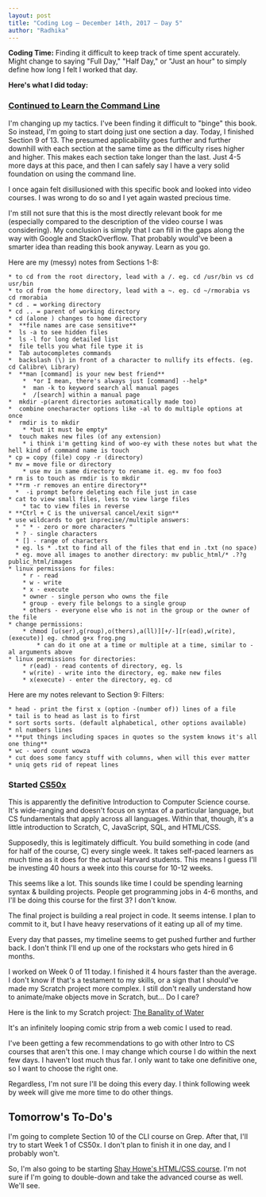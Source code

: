 ```yaml
---
layout: post
title: "Coding Log — December 14th, 2017 — Day 5"
author: "Radhika"
---
```


**Coding Time:** Finding it difficult to keep track of time spent accurately. Might change to saying "Full Day," "Half Day," or "Just an hour" to simply define how long I felt I worked that day.

**Here's what I did today:**

### [Continued to Learn the Command Line](https://ryanstutorials.net/linuxtutorial/)

I'm changing up my tactics. I've been finding it difficult to "binge" this book. So instead, I'm going to start doing just one section a day. Today, I finished Section 9 of 13. The presumed applicability goes further and further downhill with each section at the same time as the difficulty rises higher and higher. This makes each section take longer than the last. Just 4-5 more days at this pace, and then I can safely say I have a very solid foundation on using the command line.

I once again felt disillusioned with this specific book and looked into video courses. I was wrong to do so and I yet again wasted precious time.

I'm still not sure that this is the most directly relevant book for me (especially compared to the description of the video course I was considering). My conclusion is simply that I can fill in the gaps along the way with Google and StackOverflow. That probably would've been a smarter idea than reading this book anyway. Learn as you go.

Here are my (messy) notes from Sections 1-8:

```
* to cd from the root directory, lead with a /. eg. cd /usr/bin vs cd usr/bin
* to cd from the home directory, lead with a ~. eg. cd ~/rmorabia vs cd rmorabia
* cd . = working directory
* cd .. = parent of working directory
* cd (alone ) changes to home directory
*  **file names are case sensitive**
*  ls -a to see hidden files
*  ls -l for long detailed list
*  file tells you what file type it is
*  Tab autocompletes commands
*  backslash (\) in front of a character to nullify its effects. (eg. cd Calibre\ Library)
*  **man [command] is your new best friend**
    *  *or I mean, there's always just [command] --help*
    *  man -k to keyword search all manual pages
    *  /[search] within a manual page
*  mkdir -p(arent directories automatically made too)
*  combine onecharacter options like -al to do multiple options at once
*  rmdir is to mkdir
    * *but it must be empty*
*  touch makes new files (of any extension)
    * i think i'm getting kind of woo-ey with these notes but what the hell kind of command name is touch
* cp = copy (file) copy -r (directory)
* mv = move file or directory
    * use mv in same directory to rename it. eg. mv foo foo3
* rm is to touch as rmdir is to mkdir
* **rm -r removes an entire directory**
  *  -i prompt before deleting each file just in case
* cat to view small files, less to view large files
	* tac to view files in reverse
* **Ctrl + C is the universal cancel/exit sign**
* use wildcards to get inprecise//multiple answers:
  * " * - zero or more characters "
  * ? - single characters
  * [] - range of characters
  * eg. ls * .txt to find all of the files that end in .txt (no space)
  * eg. move all images to another directory: mv public_html/* .??g public_html/images
* linux permissions for files:
	* r - read
	* w - write
	* x - execute
	* owner - single person who owns the file
	* group - every file belongs to a single group
	* others - everyone else who is not in the group or the owner of the file
* change permissions:
	* chmod [u(ser),g(roup),o(thers),a(ll)][+/-][r(ead),w(rite),(execute)] eg. chmod g+x frog.png
		* can do it one at a time or multiple at a time, similar to -al arguments above
* linux permissions for directories:
	* r(ead) - read contents of directory, eg. ls
	* w(rite) - write into the directory, eg. make new files
	* x(execute) - enter the directory, eg. cd
```

Here are my notes relevant to Section 9: Filters:

```
* head - print the first x (option -(number of)) lines of a file
* tail is to head as last is to first
* sort sorts sorts. (default alphabetical, other options available)
* nl numbers lines
* **put things including spaces in quotes so the system knows it's all one thing**
* wc - word count wowza
* cut does some fancy stuff with columns, when will this ever matter
* uniq gets rid of repeat lines
```

### Started [CS50x](https://www.edx.org/course/introduction-computer-science-harvardx-cs50x)

This is apparently the definitive Introduction to Computer Science course. It's wide-ranging and doesn't focus on syntax of a particular language, but CS fundamentals that apply across all languages. Within that, though, it's a little introduction to Scratch, C, JavaScript, SQL, and HTML/CSS.

Supposedly, this is legitimately difficult. You build something in code (and for half of the course, C) every single week. It takes self-paced learners as much time as it does for the actual Harvard students. This means I guess I'll be investing 40 hours a week into this course for 10-12 weeks.

This seems like a lot. This sounds like time I could be spending learning syntax & building projects. People get programming jobs in 4-6 months, and I'll be doing this course for the first 3? I don't know.

The final project is building a real project in code. It seems intense. I plan to commit to it, but I have heavy reservations of it eating up all of my time.

Every day that passes, my timeline seems to get pushed further and further back. I don't think I'll end up one of the rockstars who gets hired in 6 months.

I worked on Week 0 of 11 today. I finished it 4 hours faster than the average. I don't know if that's a testament to my skills, or a sign that I should've made my Scratch project more complex. I still don't really understand how to animate/make objects move in Scratch, but... Do I care?

Here is the link to my Scratch project: [The Banality of Water](https://scratch.mit.edu/projects/193706945/)

It's an infinitely looping comic strip from a web comic I used to read.

I've been getting a few recommendations to go with other Intro to CS courses that aren't this one. I may change which course I do within the next few days. I haven't lost much thus far. I only want to take one definitive one, so I want to choose the right one.

Regardless, I'm not sure I'll be doing this every day. I think following week by week will give me more time to do other things.

## Tomorrow's To-Do's

I'm going to complete Section 10 of the CLI course on Grep. After that, I'll try to start Week 1 of CS50x. I don't plan to finish it in one day, and I probably won't.

So, I'm also going to be starting [Shay Howe's HTML/CSS course](https://learn.shayhowe.com/html-css/). I'm not sure if I'm going to double-down and take the advanced course as well. We'll see.
